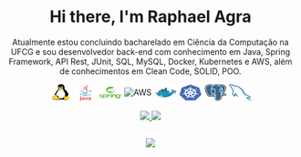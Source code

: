 <div align="center">
   <h1>Hi there, I'm Raphael Agra</h1>
</div>

<div align="center">
  <p>
Atualmente estou concluindo bacharelado em Ciência da Computação na UFCG e sou desenvolvedor back-end com conhecimento em Java, Spring Framework, API Rest, JUnit, SQL, MySQL, Docker, Kubernetes e AWS, além de conhecimentos em Clean Code, SOLID, POO.
</p>
  <div style="display: inline_block">
    <img align="center" alt="Linux" height="30" width="40" src="https://raw.githubusercontent.com/devicons/devicon/55609aa5bd817ff167afce0d965585c92040787a/icons/linux/linux-original.svg">
    <img align="center" alt="Java" height="30" width="40" src="https://raw.githubusercontent.com/devicons/devicon/55609aa5bd817ff167afce0d965585c92040787a/icons/java/java-original-wordmark.svg">
    <img align="center" alt="Spring" height="30" width="40" src="https://raw.githubusercontent.com/devicons/devicon/55609aa5bd817ff167afce0d965585c92040787a/icons/spring/spring-original-wordmark.svg">
    <img align="center" alt="AWS" height="30" width="40" src="https://yt3.googleusercontent.com/HRJKaJg70sqBrCNh7Tf2RSjXTb_5hCUn7Hht7mxUJMg77EWkihh55JklD-KhwAMhwY31ox5O=s900-c-k-c0x00ffffff-no-rj">
    <img align="center" alt="Docker" height="30" width="40" src="https://raw.githubusercontent.com/devicons/devicon/55609aa5bd817ff167afce0d965585c92040787a/icons/docker/docker-original.svg">
    <img align="center" alt="Kubernetes" height="30" width="40" src="https://raw.githubusercontent.com/devicons/devicon/55609aa5bd817ff167afce0d965585c92040787a/icons/kubernetes/kubernetes-plain.svg">
    <img align="center" alt="PostgreSQL" height="30" width="40" src="https://raw.githubusercontent.com/devicons/devicon/55609aa5bd817ff167afce0d965585c92040787a/icons/postgresql/postgresql-original.svg">
    <img align="center" alt="MySQL" height="30" width="40" src="https://raw.githubusercontent.com/devicons/devicon/55609aa5bd817ff167afce0d965585c92040787a/icons/mysql/mysql-original.svg">
  </div>
  <br>
</div>

<div align="center">
  <a href="https://github.com/raphaelhla">
  <img height="180em" src="https://github-readme-stats.vercel.app/api?username=raphaelhla&show_icons=true&theme=dracula&include_all_commits=true&count_private=true"/>
  <img height="180em" src="https://github-readme-stats.vercel.app/api/top-langs/?username=raphaelhla&layout=compact&langs_count=7&theme=dracula"/>
</div>

  ##
  
<div align="center"> 
  <a href="https://www.linkedin.com/in/raphael-agra-498569196/" target="_blank"><img src="https://img.shields.io/badge/-LinkedIn-%230077B5?style=for-the-badge&logo=linkedin&logoColor=white" target="_blank"></a>  
</div>
